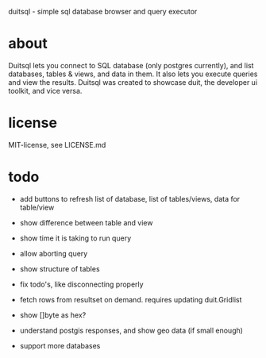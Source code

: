 duitsql - simple sql database browser and query executor

# about

Duitsql lets you connect to SQL database (only postgres currently), and list databases, tables & views, and data in them. It also lets you execute queries and view the results.
Duitsql was created to showcase duit, the developer ui toolkit, and vice versa.

# license

MIT-license, see LICENSE.md

# todo

- add buttons to refresh list of database, list of tables/views, data for table/view
- show difference between table and view
- show time it is taking to run query
- allow aborting query
- show structure of tables
- fix todo's, like disconnecting properly
- fetch rows from resultset on demand. requires updating duit.Gridlist

- show []byte as hex?

- understand postgis responses, and show geo data (if small enough)
- support more databases
